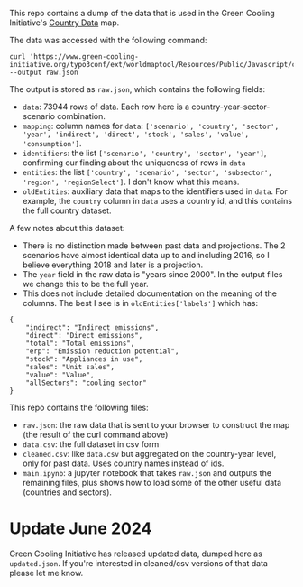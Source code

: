 This repo contains a dump of the data that is used in the Green Cooling Initiative's [Country Data](https://www.green-cooling-initiative.org/country-data) map.

The data was accessed with the following command:
```
curl 'https://www.green-cooling-initiative.org/typo3conf/ext/worldmaptool/Resources/Public/Javascript/countries.json' --output raw.json
```

The output is stored as `raw.json`, which contains the following fields:
* `data`: 73944 rows of data. Each row here is a country-year-sector-scenario combination.
* `mapping`: column names for `data`: `['scenario', 'country', 'sector', 'year', 'indirect', 'direct', 'stock', 'sales', 'value', 'consumption']`.
* `identifiers`: the list `['scenario', 'country', 'sector', 'year']`, confirming our finding about the uniqueness of rows in `data`
* `entities`: the list `['country', 'scenario', 'sector', 'subsector', 'region', 'regionSelect']`. I don't know what this means.
* `oldEntities`: auxiliary data that maps to the identifiers used in `data`. For example, the `country` column in `data` uses a country id, and this contains the full country dataset.

A few notes about this dataset:
* There is no distinction made between past data and projections. The 2 scenarios have almost identical data up to and including 2016, so I believe everything 2018 and later is a projection.
* The `year` field in the raw data is "years since 2000". In the output files we change this to be the full year.
* This does not include detailed documentation on the meaning of the columns. The best I see is in `oldEntities['labels']` which has:
```
{
    "indirect": "Indirect emissions",
    "direct": "Direct emissions",
    "total": "Total emissions",
    "erp": "Emission reduction potential",
    "stock": "Appliances in use",
    "sales": "Unit sales",
    "value": "Value",
    "allSectors": "cooling sector"
}
```

This repo contains the following files:
* `raw.json`: the raw data that is sent to your browser to construct the map (the result of the curl command above)
* `data.csv`: the full dataset in csv form
* `cleaned.csv`: like `data.csv` but aggregated on the country-year level, only for past data. Uses country names instead of ids.
* `main.ipynb`: a jupyter notebook that takes `raw.json` and outputs the remaining files, plus shows how to load some of the other useful data (countries and sectors).

# Update June 2024
Green Cooling Initiative has released updated data, dumped here as `updated.json`. If you're interested in cleaned/csv versions of that data please let me know.
